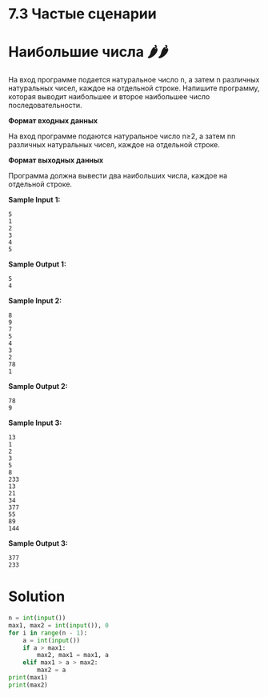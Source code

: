 # 7.3 Частые сценарии
# Наибольшие числа 🌶️🌶️
На вход программе подается натуральное число n, а затем n различных натуральных чисел, каждое на отдельной строке. Напишите программу, которая выводит наибольшее и второе наибольшее число последовательности.

**Формат входных данных**

На вход программе подаются натуральное число n≥2, а затем nn различных натуральных чисел, каждое на отдельной строке.

**Формат выходных данных**

Программа должна вывести два наибольших числа, каждое на отдельной строке.

**Sample Input 1:**
```
5
1
2
3
4
5
```
**Sample Output 1:**
```
5
4
```
**Sample Input 2:**
```
8
9
7
5
4
3
2
78
1
```
**Sample Output 2:**
```
78
9
```
**Sample Input 3:**
```
13
1
2
3
5
8
233
13
21
34
377
55
89
144
```
**Sample Output 3:**
```
377
233
```
# Solution
```python
n = int(input())
max1, max2 = int(input()), 0
for i in range(n - 1):
    a = int(input())
    if a > max1:
        max2, max1 = max1, a
    elif max1 > a > max2:
        max2 = a
print(max1)
print(max2)
```
